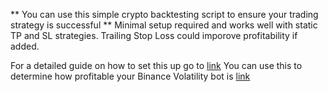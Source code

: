 ** You can use this simple crypto backtesting script to ensure your trading strategy is successful **
Minimal setup required and works well with static TP and SL strategies.
Trailing Stop Loss could imporove profitability if added.

For a detailed guide on how to set this up go to [link](https://www.cryptomaton.org/2021/06/12/how-to-create-a-simple-backtesting-strategy-for-your-crypto-trading/)
You can use this to determine how profitable your Binance Volatility bot is [link](https://github.com/CyberPunkMetalHead/Binance-volatility-trading-bot)
